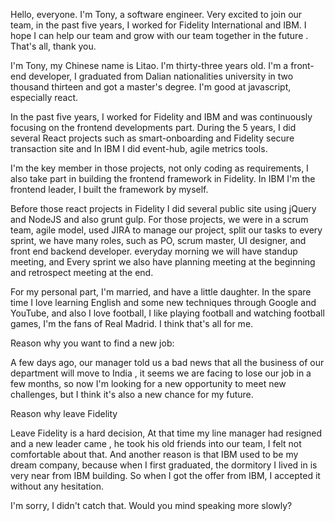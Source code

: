 Hello, everyone. I'm Tony, a software engineer. Very excited to join our team, in the past five years, I worked for Fidelity International and IBM. I hope I can help our team and grow with our team together in the future . That's all, thank you.

I'm Tony, my Chinese name is Litao. I'm thirty-three years old. I'm a front-end developer, I graduated from Dalian nationalities university in two thousand thirteen and got a master's degree. I'm good at javascript, especially react.

In the past five years, I worked for Fidelity and IBM and was continuously focusing on the frontend developments part. During the 5 years, I did several React projects such as smart-onboarding and Fidelity secure transaction site and  In IBM I did event-hub, agile metrics tools.

I'm the key member in those projects, not only coding as requirements, I also take part in building the frontend framework in Fidelity. In IBM I'm the frontend leader,  I built the framework by myself.

Before those react projects in Fidelity I did several public site using jQuery and NodeJS and also grunt gulp. For those projects, we were in a scrum team,  agile model, used JIRA to manage our project,  split our tasks to every sprint, we have many roles, such as PO, scrum master, UI designer, and front end backend developer. everyday morning we will have standup meeting, and Every sprint we also have planning meeting at the beginning and retrospect meeting at the end.

For my personal part, I'm married, and have a little daughter. In the spare time I love learning English and some new techniques through Google and YouTube, and also I love football, I like playing football and watching football games, I'm the fans of Real Madrid. I think that's all for me.

Reason why you want to find a new job:

A few days ago, our manager told us a bad news that all the business of our department will move to India , it seems we are facing to lose our job in a few months, so now I'm looking for a new opportunity to meet new challenges, but I think it's also a new chance for my future.

Reason why leave Fidelity

Leave Fidelity is a hard decision, At that time my line manager had resigned and a new leader came , he took his old friends into our team, I felt not comfortable about that. And another reason is that IBM used to be my dream company, because when I first graduated, the dormitory I lived in is very near from IBM building. So when I got the offer from IBM, I accepted it without any hesitation.

I'm sorry, I didn't catch that. Would you mind speaking more slowly?

